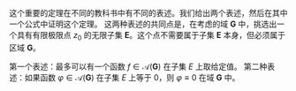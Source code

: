 这个重要的定理在不同的教科书中有不同的表述。我们给出两个表述，然后在其中一个公式中证明这个定理。
这两种表述的共同点是，在考虑的域 $\mathbf{G}$ 中，挑选出一个具有有限极限点 $z_{0}$ 的无限子集 $\mathbf{E}$。这个点不需要属于子集 $\mathbf{E}$ 本身，但必须属于区域 $\mathbf{G}$。

第一个表述：最多可以有一个函数 $f \in \mathcal{A}(\mathbf{G})$ 在子集 $E$ 上取给定值。
第二种表述：如果函数 $\varphi \in \mathcal{A}(\mathbf{G})$ 在子集 $E$ 上等于 $0$，则 $\varphi \equiv 0$ 在域 $\mathbf{G}$ 中。
